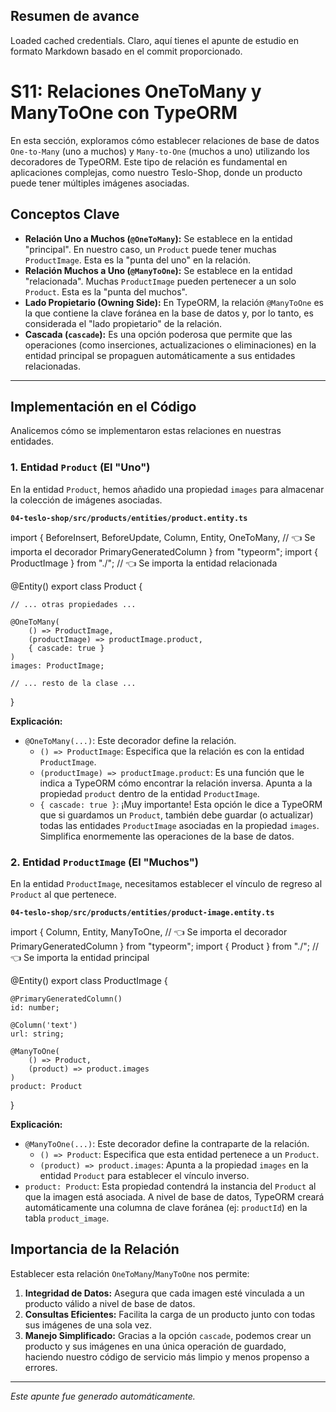 ## Resumen de avance
Loaded cached credentials.
Claro, aquí tienes el apunte de estudio en formato Markdown basado en el commit proporcionado.

# S11: Relaciones OneToMany y ManyToOne con TypeORM

En esta sección, exploramos cómo establecer relaciones de base de datos `One-to-Many` (uno a muchos) y `Many-to-One` (muchos a uno) utilizando los decoradores de TypeORM. Este tipo de relación es fundamental en aplicaciones complejas, como nuestro Teslo-Shop, donde un producto puede tener múltiples imágenes asociadas.

## Conceptos Clave

*   **Relación Uno a Muchos (`@OneToMany`):** Se establece en la entidad "principal". En nuestro caso, un `Product` puede tener muchas `ProductImage`. Esta es la "punta del uno" en la relación.
*   **Relación Muchos a Uno (`@ManyToOne`):** Se establece en la entidad "relacionada". Muchas `ProductImage` pueden pertenecer a un solo `Product`. Esta es la "punta del muchos".
*   **Lado Propietario (Owning Side):** En TypeORM, la relación `@ManyToOne` es la que contiene la clave foránea en la base de datos y, por lo tanto, es considerada el "lado propietario" de la relación.
*   **Cascada (`cascade`):** Es una opción poderosa que permite que las operaciones (como inserciones, actualizaciones o eliminaciones) en la entidad principal se propaguen automáticamente a sus entidades relacionadas.

---

## Implementación en el Código

Analicemos cómo se implementaron estas relaciones en nuestras entidades.

### 1. Entidad `Product` (El "Uno")

En la entidad `Product`, hemos añadido una propiedad `images` para almacenar la colección de imágenes asociadas.

**`04-teslo-shop/src/products/entities/product.entity.ts`**

import {
	BeforeInsert,
	BeforeUpdate,
	Column,
	Entity,
	OneToMany, // 👈 Se importa el decorador
	PrimaryGeneratedColumn
} from "typeorm";
import { ProductImage } from "./"; // 👈 Se importa la entidad relacionada

@Entity()
export class Product {
	
	// ... otras propiedades ...

	@OneToMany(
		() => ProductImage,
		(productImage) => productImage.product,
		{ cascade: true }
	)
	images: ProductImage;

	// ... resto de la clase ...
}

**Explicación:**

*   `@OneToMany(...)`: Este decorador define la relación.
    *   `() => ProductImage`: Especifica que la relación es con la entidad `ProductImage`.
    *   `(productImage) => productImage.product`: Es una función que le indica a TypeORM cómo encontrar la relación inversa. Apunta a la propiedad `product` dentro de la entidad `ProductImage`.
    *   `{ cascade: true }`: ¡Muy importante! Esta opción le dice a TypeORM que si guardamos un `Product`, también debe guardar (o actualizar) todas las entidades `ProductImage` asociadas en la propiedad `images`. Simplifica enormemente las operaciones de la base de datos.

### 2. Entidad `ProductImage` (El "Muchos")

En la entidad `ProductImage`, necesitamos establecer el vínculo de regreso al `Product` al que pertenece.

**`04-teslo-shop/src/products/entities/product-image.entity.ts`**

import {
	Column,
	Entity,
	ManyToOne, // 👈 Se importa el decorador
	PrimaryGeneratedColumn
} from "typeorm";
import { Product } from "./"; // 👈 Se importa la entidad principal

@Entity()
export class ProductImage {

	@PrimaryGeneratedColumn()
	id: number;

	@Column('text')
	url: string;

	@ManyToOne(
		() => Product,
		(product) => product.images
	)
	product: Product
}

**Explicación:**

*   `@ManyToOne(...)`: Este decorador define la contraparte de la relación.
    *   `() => Product`: Especifica que esta entidad pertenece a un `Product`.
    *   `(product) => product.images`: Apunta a la propiedad `images` en la entidad `Product` para establecer el vínculo inverso.
*   `product: Product`: Esta propiedad contendrá la instancia del `Product` al que la imagen está asociada. A nivel de base de datos, TypeORM creará automáticamente una columna de clave foránea (ej: `productId`) en la tabla `product_image`.

## Importancia de la Relación

Establecer esta relación `OneToMany`/`ManyToOne` nos permite:

1.  **Integridad de Datos:** Asegura que cada imagen esté vinculada a un producto válido a nivel de base de datos.
2.  **Consultas Eficientes:** Facilita la carga de un producto junto con todas sus imágenes de una sola vez.
3.  **Manejo Simplificado:** Gracias a la opción `cascade`, podemos crear un producto y sus imágenes en una única operación de guardado, haciendo nuestro código de servicio más limpio y menos propenso a errores.

---
*Este apunte fue generado automáticamente.*
